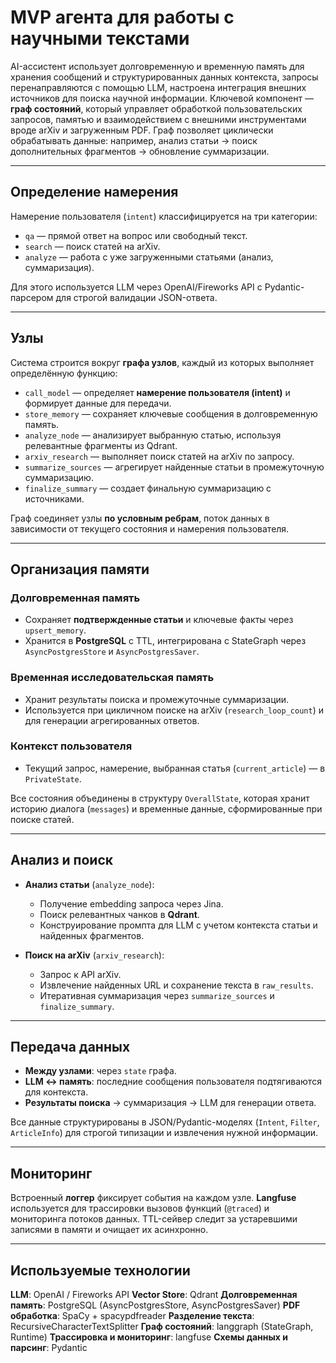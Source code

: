 # MVP агента для работы с научными текстами

AI-ассистент использует долговременную и временную память для хранения сообщений и структурированных данных контекста, запросы перенаправляются с помощью LLM, настроена интеграция внешних источников для поиска научной информации. Ключевой компонент — **граф состояний**, который управляет обработкой пользовательских запросов, памятью и взаимодействием с внешними инструментами вроде arXiv и загруженным PDF. Граф позволяет циклически обрабатывать данные: например, анализ статьи -> поиск дополнительных фрагментов -> обновление суммаризации.

---

## Определение намерения

Намерение пользователя (`intent`) классифицируется на три категории:

- `qa` — прямой ответ на вопрос или свободный текст.
- `search` — поиск статей на arXiv.
- `analyze` — работа с уже загруженными статьями (анализ, суммаризация).

Для этого используется LLM через OpenAI/Fireworks API с Pydantic-парсером для строгой валидации JSON-ответа.

---

## Узлы

Система строится вокруг **графа узлов**, каждый из которых выполняет определённую функцию:

- `call_model` — определяет **намерение пользователя (intent)** и формирует данные для передачи.
- `store_memory` — сохраняет ключевые сообщения в долговременную память.
- `analyze_node` — анализирует выбранную статью, используя релевантные фрагменты из Qdrant.
- `arxiv_research` — выполняет поиск статей на arXiv по запросу.
- `summarize_sources` — агрегирует найденные статьи в промежуточную суммаризацию.
- `finalize_summary` — создает финальную суммаризацию с источниками.

Граф соединяет узлы **по условным ребрам**, поток данных в зависимости от текущего состояния и намерения пользователя.

---

## Организация памяти

### Долговременная память
- Сохраняет **подтвержденные статьи** и ключевые факты через `upsert_memory`.
- Хранится в **PostgreSQL** с TTL, интегрирована с StateGraph через `AsyncPostgresStore` и `AsyncPostgresSaver`.

### Временная исследовательская память
- Хранит результаты поиска и промежуточные суммаризации.
- Используется при цикличном поиске на arXiv (`research_loop_count`) и для генерации агрегированных ответов.

### Контекст пользователя
- Текущий запрос, намерение, выбранная статья (`current_article`) — в `PrivateState`.

Все состояния объединены в структуру `OverallState`, которая хранит историю диалога (`messages`) и временные данные, сформированные при поиске статей.

---

## Анализ и поиск

- **Анализ статьи** (`analyze_node`):
  - Получение embedding запроса через Jina.
  - Поиск релевантных чанков в **Qdrant**.
  - Конструирование промпта для LLM с учетом контекста статьи и найденных фрагментов.

- **Поиск на arXiv** (`arxiv_research`):
  - Запрос к API arXiv.
  - Извлечение найденных URL и сохранение текста в `raw_results`.
  - Итеративная суммаризация через `summarize_sources` и `finalize_summary`.

---

## Передача данных

- **Между узлами**: через `state` графа.
- **LLM ↔ память**: последние сообщения пользователя подтягиваются для контекста.
- **Результаты поиска** → суммаризация → LLM для генерации ответа.

Все данные структурированы в JSON/Pydantic-моделях (`Intent`, `Filter`, `ArticleInfo`) для строгой типизации и извлечения нужной информации.

---

## Мониторинг

Встроенный **логгер** фиксирует события на каждом узле.
**Langfuse** используется для трассировки вызовов функций (`@traced`) и мониторинга потоков данных.
TTL-сейвер следит за устаревшими записями в памяти и очищает их асинхронно.

---

## Используемые технологии

**LLM**: OpenAI / Fireworks API
**Vector Store**: Qdrant
**Долговременная память**: PostgreSQL (AsyncPostgresStore, AsyncPostgresSaver)
**PDF обработка**: SpaCy + spacypdfreader
**Разделение текста**: RecursiveCharacterTextSplitter
**Граф состояний**: langgraph (StateGraph, Runtime)
**Трассировка и мониторинг**: langfuse
**Схемы данных и парсинг**: Pydantic